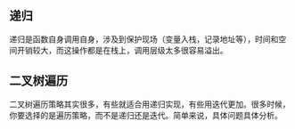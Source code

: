 ## 递归

递归是函数自身调用自身，涉及到保护现场（变量入栈，记录地址等），时间和空间开销较大，而这操作都是在栈上，调用层级太多很容易溢出。

## 二叉树遍历

二叉树遍历策略其实很多，有些就适合用递归实现，有些用迭代更加。很多时候，你要选择的是遍历策略，而不是递归还是迭代。简单来说，具体问题具体分析。